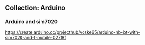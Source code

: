 ## Collection: Arduino

### Arduino and sim7020

https://create.arduino.cc/projecthub/voske65/arduino-nb-iot-with-sim7020-and-t-mobile-027f8f
